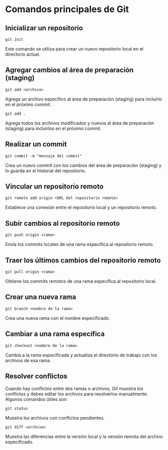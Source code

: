 # Comandos principales de Git

## Inicializar un repositorio

`git init`

Este comando se utiliza para crear un nuevo repositorio local en el directorio actual.

## Agregar cambios al área de preparación (staging)

`git add <archivo>`

Agrega un archivo específico al área de preparación (staging) para incluirlo en el próximo commit.

`git add .`

Agrega todos los archivos modificados y nuevos al área de preparación (staging) para incluirlos en el próximo commit.

## Realizar un commit

`git commit -m "mensaje del commit"`

Crea un nuevo commit con los cambios del área de preparación (staging) y lo guarda en el historial del repositorio.

## Vincular un repositorio remoto

`git remote add origin <URL del repositorio remoto>`

Establece una conexión entre el repositorio local y un repositorio remoto.

## Subir cambios al repositorio remoto

`git push origin <rama>`

Envía los commits locales de una rama específica al repositorio remoto.

## Traer los últimos cambios del repositorio remoto

`git pull origin <rama>`

Obtiene los commits remotos de una rama específica al repositorio local.

## Crear una nueva rama

`git branch <nombre de la rama>`

Crea una nueva rama con el nombre especificado.

## Cambiar a una rama específica

`git checkout <nombre de la rama>`

Cambia a la rama especificada y actualiza el directorio de trabajo con los archivos de esa rama.

## Resolver conflictos

Cuando hay conflictos entre dos ramas o archivos, Git muestra los conflictos y debes editar los archivos para resolverlos manualmente. Algunos comandos útiles son:

`git status`

Muestra los archivos con conflictos pendientes.

`git diff <archivo>`

Muestra las diferencias entre la versión local y la versión remota del archivo especificado.

